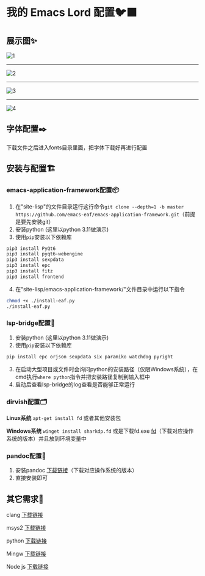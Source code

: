 # 我的 Emacs Lord 配置🐦‍⬛

## 展示图✨

![1](https://github.com/user-attachments/assets/d0ffaa1e-ed86-4fd2-a650-182f848f76e7)
****
![2](https://github.com/user-attachments/assets/6d93c041-d754-4d60-8a64-aeeccc256624)
****
![3](https://github.com/user-attachments/assets/8160ccf7-dc58-49d4-9696-ee8839be8e28)
****
![4](https://github.com/user-attachments/assets/75f221e8-8ab1-46e2-ae3a-967272c25645)

## 字体配置✒️
下载文件之后进入fonts目录里面，把字体下载好再进行配置

## 安装与配置🏗️

### emacs-application-framework配置📦
1. 在"site-lisp"的文件目录运行这行命令`git clone --depth=1 -b master https://github.com/emacs-eaf/emacs-application-framework.git`（前提是要先安装git）
2. 安装python (这里以python 3.11做演示)
3. 使用`pip`安装以下依赖库
```bash
pip3 install PyQt6
pip3 install pyqt6-webengine 
pip3 install sexpdata
pip3 install epc
pip3 install fitz
pip3 install frontend
  ```
4. 在"site-lisp/emacs-application-framework/"文件目录中运行以下指令
```bash
chmod +x ./install-eaf.py
./install-eaf.py
```

### lsp-bridge配置🌉
1. 安装python (这里以python 3.11做演示)
2. 使用`pip`安装以下依赖库
```bash
pip install epc orjson sexpdata six paramiko watchdog pyright
```
3. 在启动大型项目或文件时会询问python的安装路径（仅限Windows系统），在cmd执行`where python`指令并把安装路径复制到输入框中
4. 启动后查看lsp-bridge的log查看是否能够正常运行

### dirvish配置🗂️

**Linux系统** `apt-get install fd` 或者其他安装包

**Windows系统** `winget install sharkdp.fd` 或是下载fd.exe [fd](https://github.com/sharkdp/fd/releases)（下载对应操作系统的版本）并且放到环境变量中

### pandoc配置📑
1. 安装pandoc [下载链接](https://github.com/jgm/pandoc/releases)（下载对应操作系统的版本）
2. 直接安装即可

## 其它需求🎁
clang [下载链接](https://releases.llvm.org/download.html)

msys2 [下载链接](https://www.msys2.org/)

python [下载链接](https://www.python.org/downloads/)

Mingw [下载链接](https://sourceforge.net/projects/mingw/)

Node js [下载链接](https://nodejs.org/zh-cn/download)




